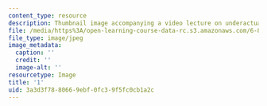 ```yaml
---
content_type: resource
description: Thumbnail image accompanying a video lecture on underactuated robotics.
file: /media/https%3A/open-learning-course-data-rc.s3.amazonaws.com/6-832-underactuated-robotics-spring-2009/3a3d3f7880669ebf0fc39f5fc0cb1a2c_1.jpg
file_type: image/jpeg
image_metadata:
  caption: ''
  credit: ''
  image-alt: ''
resourcetype: Image
title: '1'
uid: 3a3d3f78-8066-9ebf-0fc3-9f5fc0cb1a2c
---
```

